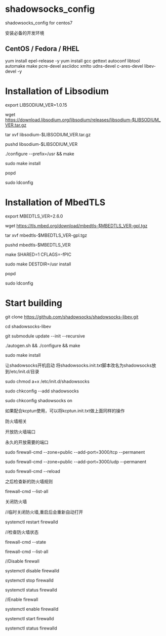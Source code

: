 # shadowsocks_config
shadowsocks_config for centos7

安装必备的开发环境
## CentOS / Fedora / RHEL
yum install epel-release -y
yum install gcc gettext autoconf libtool automake make pcre-devel asciidoc xmlto udns-devel c-ares-devel libev-devel -y

# Installation of Libsodium
export LIBSODIUM_VER=1.0.15

wget https://download.libsodium.org/libsodium/releases/libsodium-$LIBSODIUM_VER.tar.gz

tar xvf libsodium-$LIBSODIUM_VER.tar.gz

pushd libsodium-$LIBSODIUM_VER

./configure --prefix=/usr && make

sudo make install

popd

sudo ldconfig

# Installation of MbedTLS
export MBEDTLS_VER=2.6.0

wget https://tls.mbed.org/download/mbedtls-$MBEDTLS_VER-gpl.tgz

tar xvf mbedtls-$MBEDTLS_VER-gpl.tgz

pushd mbedtls-$MBEDTLS_VER

make SHARED=1 CFLAGS=-fPIC

sudo make DESTDIR=/usr install

popd

sudo ldconfig

# Start building

git clone https://github.com/shadowsocks/shadowsocks-libev.git

cd shadowsocks-libev

git submodule update --init --recursive

./autogen.sh && ./configure && make

sudo make install



让shadowsocks开机启动
将shadowsocks.init.txt脚本改名为shadowsocks放到/etc/init.d/目录

sudo chmod a+x /etc/init.d/shadowsocks

sudo chkconfig --add shadowsocks

sudo chkconfig shadowsocks on

如果配合kcptun使用，可以将kcptun.init.txt做上面同样的操作

防火墙相关


开放防火墙端口

永久的开放需要的端口

sudo firewall-cmd --zone=public --add-port=3000/tcp --permanent

sudo firewall-cmd --zone=public --add-port=3000/udp --permanent

sudo firewall-cmd --reload

之后检查新的防火墙规则

firewall-cmd --list-all

关闭防火墙

//临时关闭防火墙,重启后会重新自动打开

systemctl restart firewalld

//检查防火墙状态

firewall-cmd --state

firewall-cmd --list-all

//Disable firewall

systemctl disable firewalld

systemctl stop firewalld

systemctl status firewalld

//Enable firewall

systemctl enable firewalld

systemctl start firewalld

systemctl status firewalld
